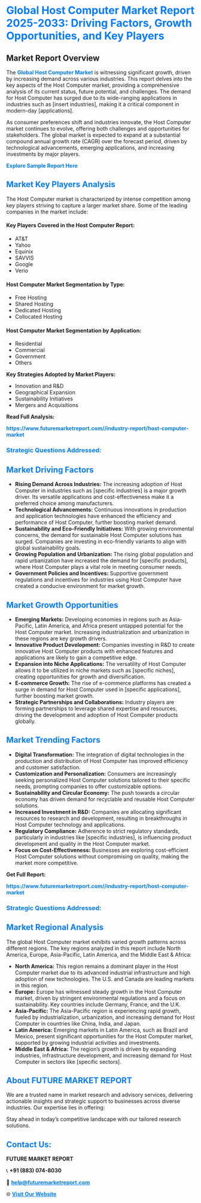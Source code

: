 <h1 style="color: #007BFF;">Global Host Computer Market Report 2025-2033: Driving Factors, Growth Opportunities, and Key Players</h1>

<section id="overview">
<h2>Market Report Overview</h2>
<p>The <a href="https://www.futuremarketreport.com//industry-report/host-computer-market" style="color: #007BFF; text-decoration: none;"><strong>Global Host Computer Market</strong></a> is witnessing significant growth, driven by increasing demand across various industries. This report delves into the key aspects of the Host Computer market, providing a comprehensive analysis of its current status, future potential, and challenges. The demand for Host Computer has surged due to its wide-ranging applications in industries such as [insert industries], making it a critical component in modern-day [applications].</p>
<p>As consumer preferences shift and industries innovate, the Host Computer market continues to evolve, offering both challenges and opportunities for stakeholders. The global market is expected to expand at a substantial compound annual growth rate (CAGR) over the forecast period, driven by technological advancements, emerging applications, and increasing investments by major players.</p>
</section>

<section id="overview">
<p><a href="https://www.futuremarketreport.com//request-sample/reportId=82109" style="color: #007BFF; text-decoration: none;"><strong>Explore Sample Report Here</strong></a></p>
</section>

<section id="key-players">
<h2 style="color: #007BFF;">Market Key Players Analysis</h2>
<p>The Host Computer market is characterized by intense competition among key players striving to capture a larger market share. Some of the leading companies in the market include:</p>
<h4>Key Players Covered in the Host Computer Report:</h4>
<ul><li>AT&amp;T</li><li>Yahoo</li><li>Equinix</li><li>SAVVIS</li><li>Google</li><li>Verio</li></ul>
<h4>Host Computer Market Segmentation by Type:</h4>
<ul><li>Free Hosting</li><li>Shared Hosting</li><li>Dedicated Hosting</li><li>Collocated Hosting</li></ul>

<h4>Host Computer Market Segmentation by Application:</h4>
<ul><li>Residential</li><li>Commercial</li><li>Government</li><li>Others</li></ul>
<p><strong>Key Strategies Adopted by Market Players:</strong></p>
<ul>
<li>Innovation and R&D</li>
<li>Geographical Expansion</li>
<li>Sustainability Initiatives</li>
<li>Mergers and Acquisitions</li>
</ul>
</section>

<section>
<p><strong>Read Full Analysis: </strong></p><a href="https://www.futuremarketreport.com//industry-report/host-computer-market" style="color: #007BFF; text-decoration: none;"><strong>https://www.futuremarketreport.com//industry-report/host-computer-market</strong></a>
<h3 style="color: #007BFF;">Strategic Questions Addressed:</h3>
</section>

<section id="driving-factors">
<h2 style="color: #007BFF;">Market Driving Factors</h2>
<ul>
<li><strong>Rising Demand Across Industries:</strong> The increasing adoption of Host Computer in industries such as [specific industries] is a major growth driver. Its versatile applications and cost-effectiveness make it a preferred choice among manufacturers.</li>
<li><strong>Technological Advancements:</strong> Continuous innovations in production and application technologies have enhanced the efficiency and performance of Host Computer, further boosting market demand.</li>
<li><strong>Sustainability and Eco-Friendly Initiatives:</strong> With growing environmental concerns, the demand for sustainable Host Computer solutions has surged. Companies are investing in eco-friendly variants to align with global sustainability goals.</li>
<li><strong>Growing Population and Urbanization:</strong> The rising global population and rapid urbanization have increased the demand for [specific products], where Host Computer plays a vital role in meeting consumer needs.</li>
<li><strong>Government Policies and Incentives:</strong> Supportive government regulations and incentives for industries using Host Computer have created a conducive environment for market growth.</li>
</ul>
</section>

<section id="growth-opportunities">
<h2 style="color: #007BFF;">Market Growth Opportunities</h2>
<ul>
<li><strong>Emerging Markets:</strong> Developing economies in regions such as Asia-Pacific, Latin America, and Africa present untapped potential for the Host Computer market. Increasing industrialization and urbanization in these regions are key growth drivers.</li>
<li><strong>Innovative Product Development:</strong> Companies investing in R&D to create innovative Host Computer products with enhanced features and applications are likely to gain a competitive edge.</li>
<li><strong>Expansion into Niche Applications:</strong> The versatility of Host Computer allows it to be utilized in niche markets such as [specific niches], creating opportunities for growth and diversification.</li>
<li><strong>E-commerce Growth:</strong> The rise of e-commerce platforms has created a surge in demand for Host Computer used in [specific applications], further boosting market growth.</li>
<li><strong>Strategic Partnerships and Collaborations:</strong> Industry players are forming partnerships to leverage shared expertise and resources, driving the development and adoption of Host Computer products globally.</li>
</ul>
</section>

<section id="trending-factors">
<h2 style="color: #007BFF;">Market Trending Factors</h2>
<ul>
<li><strong>Digital Transformation:</strong> The integration of digital technologies in the production and distribution of Host Computer has improved efficiency and customer satisfaction.</li>
<li><strong>Customization and Personalization:</strong> Consumers are increasingly seeking personalized Host Computer solutions tailored to their specific needs, prompting companies to offer customizable options.</li>
<li><strong>Sustainability and Circular Economy:</strong> The push towards a circular economy has driven demand for recyclable and reusable Host Computer solutions.</li>
<li><strong>Increased Investment in R&D:</strong> Companies are allocating significant resources to research and development, resulting in breakthroughs in Host Computer technology and applications.</li>
<li><strong>Regulatory Compliance:</strong> Adherence to strict regulatory standards, particularly in industries like [specific industries], is influencing product development and quality in the Host Computer market.</li>
<li><strong>Focus on Cost-Effectiveness:</strong> Businesses are exploring cost-efficient Host Computer solutions without compromising on quality, making the market more competitive.</li>
</ul>
</section>

<section>
<p><strong>Get Full Report: </strong></p><a href="https://www.futuremarketreport.com//industry-report/host-computer-market" style="color: #007BFF; text-decoration: none;"><strong>https://www.futuremarketreport.com//industry-report/host-computer-market</strong></a>
<h3 style="color: #007BFF;">Strategic Questions Addressed:</h3>
</section>


<section id="regional-analysis">
<h2 style="color: #007BFF;">Market Regional Analysis</h2>
<p>The global Host Computer market exhibits varied growth patterns across different regions. The key regions analyzed in this report include North America, Europe, Asia-Pacific, Latin America, and the Middle East & Africa:</p>
<ul>
<li><strong>North America:</strong> This region remains a dominant player in the Host Computer market due to its advanced industrial infrastructure and high adoption of new technologies. The U.S. and Canada are leading markets in this region.</li>
<li><strong>Europe:</strong> Europe has witnessed steady growth in the Host Computer market, driven by stringent environmental regulations and a focus on sustainability. Key countries include Germany, France, and the U.K.</li>
<li><strong>Asia-Pacific:</strong> The Asia-Pacific region is experiencing rapid growth, fueled by industrialization, urbanization, and increasing demand for Host Computer in countries like China, India, and Japan.</li>
<li><strong>Latin America:</strong> Emerging markets in Latin America, such as Brazil and Mexico, present significant opportunities for the Host Computer market, supported by growing industrial activities and investments.</li>
<li><strong>Middle East & Africa:</strong> The region’s growth is driven by expanding industries, infrastructure development, and increasing demand for Host Computer in sectors like [specific sectors].</li>
</ul>
</section>

<footer>
<h2 style="color: #007BFF;">About FUTURE MARKET REPORT</h2>
<p>We are a trusted name in market research and advisory services, delivering actionable insights and strategic support to businesses across diverse industries. Our expertise lies in offering:</p>

<p>Stay ahead in today’s competitive landscape with our tailored research solutions.</p>

<h2 style="color: #007BFF;">Contact Us:</h2>
<p><strong>FUTURE MARKET REPORT</strong></p>
<p>📞 <strong>+91 (883) 074-8030</strong></p>
<p>📧 <strong><a href="mailto:help@futuremarketreport.com" style="color: #007BFF;">help@futuremarketreport.com</a></strong></p>
<p>🌐 <strong><a href="https://www.futuremarketreport.com/" style="color: #007BFF;">Visit Our Website</a></strong></p>
</footer>
